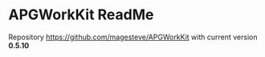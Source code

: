 # APGWorkKit ReadMe

Repository https://github.com/magesteve/APGWorkKit with current version **0.5.10**
